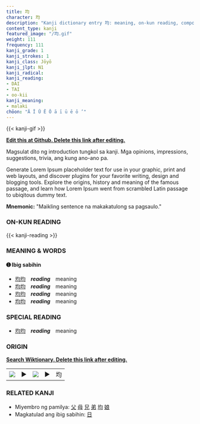 ```yaml
---
title: 均
character: 均
description: "Kanji dictionary entry 均: meaning, on-kun reading, compounds, origin, related kanji"
content_type: kanji
featured_image: "/均.gif"
weight: 111
frequency: 111
kanji_grade: 1
kanji_strokes: 1
kanji_class: Jōyō
kanji_jlpt: N1
kanji_radical: 
kanji_reading: 
- DAI
- TAI
- oo-kii
kanji_meaning:
- malaki
chōon: "Ā Ī Ū Ē Ō ā ī ū ē ō ’"
---
```

[//]: # (Don't edit the line below. Kanji animated GIF code is automatically generated.)
{{< kanji-gif >}}

[//]: # (Edit below this line.)

**[Edit this at Github. Delete this link after editing.](https://github.com/tim0g/tim/tree/main/content/kanji/均/index.md)**

Magsulat dito ng introduction tungkol sa kanji. Mga opinions, impressions, suggestions, trivia, ang kung ano-ano pa.

Generate Lorem Ipsum placeholder text for use in your graphic, print and web layouts, and discover plugins for your favorite writing, design and blogging tools. Explore the origins, history and meaning of the famous passage, and learn how Lorem Ipsum went from scrambled Latin passage to ubiqitous dummy text.
 
**Mnemonic:** "Maikling sentence na makakatulong sa pagsaulo."

### ON-KUN READING

[//]: # (Don't edit the line below. ON-KUN READING code is automatically generated.)
{{< kanji-reading >}}

### MEANING & WORDS

#### ➊ **Ibig sabihin**
  - [均](../均)[均](../均)　***reading***　meaning
  - [均](../均)[均](../均)　***reading***　meaning
  - [均](../均)[均](../均)　***reading***　meaning
  - [均](../均)[均](../均)　***reading***　meaning

### SPECIAL READING
  - [均](../均)[均](../均)　***reading***　meaning

### ORIGIN

**[Search Wiktionary. Delete this link after editing.](https://wiktionary.org/wiki/均)**
<table class="kanji-table"><tr><td>
<img src="60px-均-bronze.svg.png">
</td><td>▶</td><td>
<img src="60px-均-oracle.svg.png">
</td><td>▶</td>
<td class="kanji-origin">均</td>
</tr></table>

### RELATED KANJI
- Miyembro ng pamilya: [父](../父) [母](../母) [兄](../兄) [弟](../弟) [均](../均) [娘](../娘)
- Magkatulad ang ibig sabihin: [日](../日)
